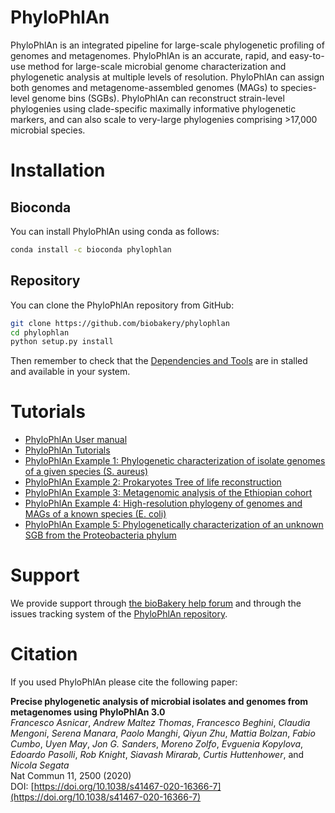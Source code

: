 # PhyloPhlAn

PhyloPhlAn is an integrated pipeline for large-scale phylogenetic profiling of genomes and metagenomes.
PhyloPhlAn is an accurate, rapid, and easy-to-use method for large-scale microbial genome characterization and phylogenetic analysis at multiple levels of resolution.
PhyloPhlAn can assign both genomes and metagenome-assembled genomes (MAGs) to species-level genome bins (SGBs).
PhyloPhlAn can reconstruct strain-level phylogenies using clade-specific maximally informative phylogenetic markers, and can also scale to very-large phylogenies comprising >17,000 microbial species.

# Installation

## Bioconda

You can install PhyloPhlAn using conda as follows:

~~~Bash
conda install -c bioconda phylophlan
~~~


## Repository

You can clone the PhyloPhlAn repository from GitHub:

~~~Bash
git clone https://github.com/biobakery/phylophlan
cd phylophlan
python setup.py install
~~~

Then remember to check that the [Dependencies and Tools](https://github.com/biobakery/phylophlan/wiki#requirements) are in stalled and available in your system.


# Tutorials

* [PhyloPhlAn User manual](https://github.com/biobakery/phylophlan/wiki)
* [PhyloPhlAn Tutorials](https://github.com/biobakery/biobakery/wiki/PhyloPhlAn3)
* [PhyloPhlAn Example 1: Phylogenetic characterization of isolate genomes of a given species (S. aureus)](https://github.com/biobakery/PhyloPhlAn/wiki/PhyloPhlAn-3.0:-Example-01:-S.-aureus)
* [PhyloPhlAn Example 2: Prokaryotes Tree of life reconstruction](https://github.com/biobakery/PhyloPhlAn/wiki/PhyloPhlAn-3.0:-Example-02:-Tree-of-life)
* [PhyloPhlAn Example 3: Metagenomic analysis of the Ethiopian cohort](https://github.com/biobakery/PhyloPhlAn/wiki/PhyloPhlAn-3.0:-Example-03:-Metagenomic-application)
* [PhyloPhlAn Example 4: High-resolution phylogeny of genomes and MAGs of a known species (E. coli)](https://github.com/biobakery/PhyloPhlAn/wiki/PhyloPhlAn-3.0:-Example-04:-E.-coli)
* [PhyloPhlAn Example 5: Phylogenetically characterization of an unknown SGB from the Proteobacteria phylum](https://github.com/biobakery/PhyloPhlAn/wiki/PhyloPhlAn-3.0:-Example-05:-Proteobacteria)


# Support

We provide support through [the bioBakery help forum](https://forum.biobakery.org/) and through the issues tracking system of the [PhyloPhlAn repository](https://github.com/biobakery/phylophlan/issues).


# Citation

If you used PhyloPhlAn please cite the following paper:

**Precise phylogenetic analysis of microbial isolates and genomes from metagenomes using PhyloPhlAn 3.0**  
_Francesco Asnicar_, _Andrew Maltez Thomas_, _Francesco Beghini_, _Claudia Mengoni_, _Serena Manara_, _Paolo Manghi_, _Qiyun Zhu_, _Mattia Bolzan_, _Fabio Cumbo_, _Uyen May_, _Jon G. Sanders_, _Moreno Zolfo_, _Evguenia Kopylova_, _Edoardo Pasolli_, _Rob Knight_, _Siavash Mirarab_, _Curtis Huttenhower_, and _Nicola Segata_  
Nat Commun 11, 2500 (2020)  
DOI: [https://doi.org/10.1038/s41467-020-16366-7](https://doi.org/10.1038/s41467-020-16366-7)
